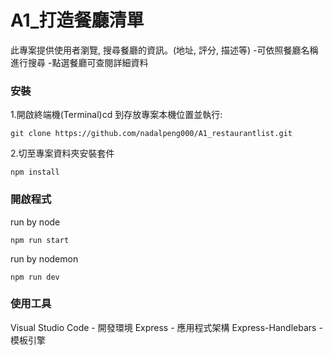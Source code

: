 # A1_打造餐廳清單

此專案提供使用者瀏覽, 搜尋餐廳的資訊。(地址, 評分, 描述等)
  -可依照餐廳名稱進行搜尋
  -點選餐廳可查閱詳細資料

### 安裝

1.開啟終端機(Terminal)cd 到存放專案本機位置並執行:
```
git clone https://github.com/nadalpeng000/A1_restaurantlist.git
```

2.切至專案資料夾安裝套件
```
npm install
```

### 開啟程式
run by node
```
npm run start 
```
run by nodemon
```
npm run dev 
```


### 使用工具
Visual Studio Code - 開發環境
Express - 應用程式架構
Express-Handlebars - 模板引擎
